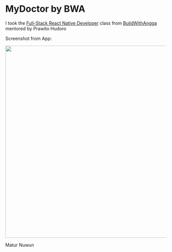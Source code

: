 # MyDoctor by BWA

I took the <a href='https://buildwithangga.com/kelas/full-stack-react-native-developer'>Full-Stack React Native Developer</a> class from <a href='https://buildwithangga.com/'>BuildWithAngga</a> mentored by Prawito Hudoro

Screenshot from App:

<div>
    <img src="https://media-exp1.licdn.com/dms/image/C5622AQE9XRWBQOm9lw/feedshare-shrink_2048_1536/0/1628574429026?e=1635379200&v=beta&t=HXytQAPGv1gUccc5A25g_kpdgC7trITMzesQsVq6XqU" width="600px"</img> 
</div>


Matur Nuwun
